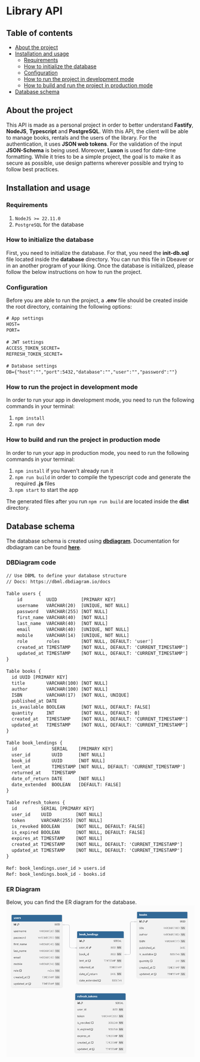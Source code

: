 # Library API

## Table of contents

- [About the project](#about-the-project)
- [Installation and usage](#installation-and-usage)
    - [Requirements](#requirements)
    - [How to initialize the database](#how-to-initialize-the-database)
    - [Configuration](#configuration)
    - [How to run the project in development mode](#how-to-run-the-project-in-development-mode)
    - [How to build and run the project in production mode](#how-to-build-and-run-the-project-in-production-mode)
- [Database schema](#database-schema)

## About the project

This API is made as a personal project in order to better understand **Fastify**, **NodeJS**, **Typescript** and
**PostgreSQL**. With this API, the client will be able to manage books, rentals and the users of the library. For the
authentication, it uses **JSON web tokens**. For the validation of the input **JSON-Schema** is being used. Moreover,
**Luxon** is used for date-time formatting. While it tries to be a simple project, the goal is to make it as secure as
possible, use design patterns wherever possible and trying to follow best practices.

## Installation and usage

### Requirements

1. ```NodeJS >= 22.11.0```
2. ```PostgreSQL``` for the database

### How to initialize the database

First, you need to initialize the database. For that, you need the **init-db.sql** file located inside the **database**
directory. You can run this file in Dbeaver or in an another program of your liking. Once the database is initialized,
please follow the below instructions on how to run the project.

### Configuration

Before you are able to run the project, a **.env** file should be created inside the root directory, containing the
following options:

```
# App settings
HOST=
PORT=

# JWT settings
ACCESS_TOKEN_SECRET=
REFRESH_TOKEN_SECRET=

# Database settings
DB={"host":"","port":5432,"database":"","user":"","password":""}
```

### How to run the project in development mode

In order to run your app in development mode, you need to run the following commands in your terminal:

1. ```npm install```
2. ```npm run dev```

### How to build and run the project in production mode

In order to run your app in production mode, you need to run the following commands in your terminal:

1. ```npm install``` if you haven't already run it
2. ```npm run build``` in order to compile the typescript code and generate the required **.js** files
3. ```npm start``` to start the app

The generated files after you run ```npm run build``` are located inside the **dist** directory.

## Database schema
The database schema is created using **[dbdiagram](https://dbdiagram.io/home)**.
Documentation for dbdiagram can be found **[here](https://dbml.dbdiagram.io/docs)**.

### DBDiagram code
```text
// Use DBML to define your database structure
// Docs: https://dbml.dbdiagram.io/docs

Table users {
    id         UUID         [PRIMARY KEY]
    username   VARCHAR(20)  [UNIQUE, NOT NULL]
    password   VARCHAR(255) [NOT NULL]
    first_name VARCHAR(40)  [NOT NULL]
    last_name  VARCHAR(40)  [NOT NULL]
    email      VARCHAR(40)  [UNIQUE, NOT NULL]
    mobile     VARCHAR(14)  [UNIQUE, NOT NULL]
    role       roles        [NOT NULL, DEFAULT: 'user']
    created_at TIMESTAMP    [NOT NULL, DEFAULT: 'CURRENT_TIMESTAMP']
    updated_at TIMESTAMP    [NOT NULL, DEFAULT: 'CURRENT_TIMESTAMP']
}

Table books {
  id UUID [PRIMARY KEY]
  title        VARCHAR(100) [NOT NULL]
  author       VARCHAR(100) [NOT NULL]
  ISBN         VARCHAR(17)  [NOT NULL, UNIQUE]
  published_at DATE
  is_available BOOLEAN      [NOT NULL, DEFAULT: FALSE]
  quantity     INT          [NOT NULL, DEFAULT: 0]
  created_at   TIMESTAMP    [NOT NULL, DEFAULT: 'CURRENT_TIMESTAMP']
  updated_at   TIMESTAMP    [NOT NULL, DEFAULT: 'CURRENT_TIMESTAMP']
}

Table book_lendings {
  id             SERIAL    [PRIMARY KEY]
  user_id        UUID      [NOT NULL]
  book_id        UUID      [NOT NULL]
  lent_at        TIMESTAMP [NOT NULL, DEFAULT: 'CURRENT_TIMESTAMP']
  returned_at    TIMESTAMP
  date_of_return DATE      [NOT NULL]
  date_extended  BOOLEAN   [DEFAULT: FALSE]
}

Table refresh_tokens {
  id         SERIAL [PRIMARY KEY]
  user_id    UUID         [NOT NULL]
  token      VARCHAR(255) [NOT NULL]
  is_revoked BOOLEAN      [NOT NULL, DEFAULT: FALSE]
  is_expired BOOLEAN      [NOT NULL, DEFAULT: FALSE]
  expires_at TIMESTAMP    [NOT NULL]
  created_at TIMESTAMP    [NOT NULL, DEFAULT: 'CURRENT_TIMESTAMP']
  updated_at TIMESTAMP    [NOT NULL, DEFAULT: 'CURRENT_TIMESTAMP']
}

Ref: book_lendings.user_id > users.id
Ref: book_lendings.book_id - books.id
```

### ER Diagram
Below, you can find the ER diagram for the database.
![er-diagram](documentation-assets/er-diagram.PNG)